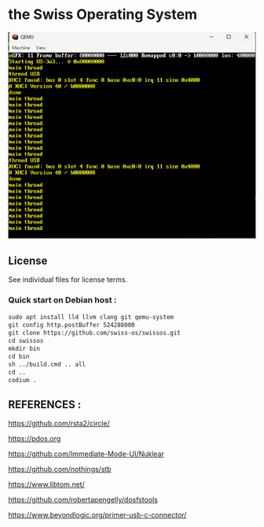                         
# the Swiss Operating System

![qemu](doc/screenshot.jpg)

## License

See individual files for license terms.


### Quick start on Debian host :
```
sudo apt install lld llvm clang git qemu-system
git config http.postBuffer 524288000
git clone https://github.com/swiss-os/swissos.git
cd swissos 
mkdir bin
cd bin
sh ../build.cmd .. all
cd ..
codium .
``` 


REFERENCES :
------------

https://github.com/rsta2/circle/

https://pdos.org

https://github.com/Immediate-Mode-UI/Nuklear

https://github.com/nothings/stb

https://www.libtom.net/

https://github.com/robertapengelly/dosfstools

https://www.beyondlogic.org/primer-usb-c-connector/

